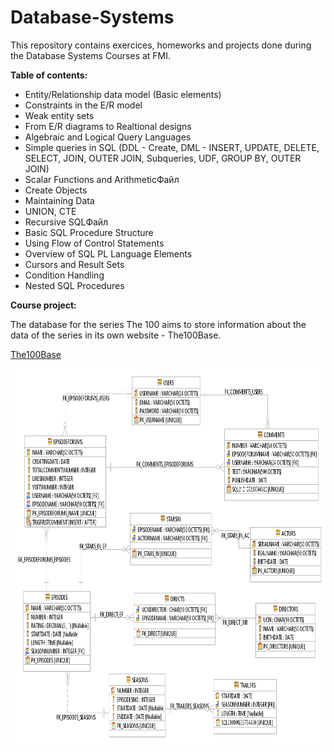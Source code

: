 # Database-Systems
This repository contains exercices, homeworks and projects done during the Database Systems Courses at FMI.

**Table of contents:**
- Entity/Relationship data model (Basic elements)
- Constraints in the E/R model
- Weak entity sets
- From E/R diagrams to Realtional designs
- Algebraic and Logical Query Languages
- Simple queries in SQL (DDL - Create, DML - INSERT, UPDATE, DELETE, SELECT, JOIN, OUTER JOIN, Subqueries, UDF, GROUP BY, OUTER JOIN)
- Scalar Functions and ArithmeticФайл
- Create Objects
- Maintaining Data
- UNION, CTE
- Recursive SQLФайл
- Basic SQL Procedure Structure
- Using Flow of Control Statements
- Overview of SQL PL Language Elements
- Cursors and Result Sets
- Condition Handling
- Nested SQL Procedures 

**Course project:**

The database for the series The 100 aims to store information about the data of the series in its own website - The100Base.

[The100Base](https://github.com/DenitsaStoianova/Database-Systems/tree/master/CourseProject)

<img src="https://github.com/DenitsaStoianova/Database-Systems/blob/master/CourseProject/The100Base/data_studio_diagram.png" width="750" height="600">
